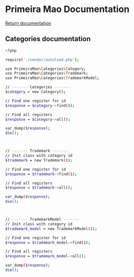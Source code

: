 # Primeira Mao Documentation

[Return documentation](https://github.com/life-code/primeira-mao/blob/master/docs/README.md)

## Categories documentation

```sh
<?php

require('./vendor/autoload.php');

use PrimeiraMao\Categories\Category;
use PrimeiraMao\Categories\Trademark;
use PrimeiraMao\Categories\TrademarkModel;

// ------- Categories -------
$category = new Category();

// Find one register for id
$response = $category->find(1);

// Find all registers
$response = $category->all();

var_dump($response);
die();



// ------- Trademark -------
// Init class with category id
$trademark = new Trademark(1);

// Find one register for id
$response = $trademark->find(1);

// Find all registers
$response = $trademark->all();

var_dump($response);
die();



// ------- TrademarkModel -------
// Init class with category id
$trademark_model = new TrademarkModel(1);

// Find one register for id
$response = $trademark_model->find(1);

// Find all registers
$response = $trademark_model->all();

var_dump($response);
die();
```
